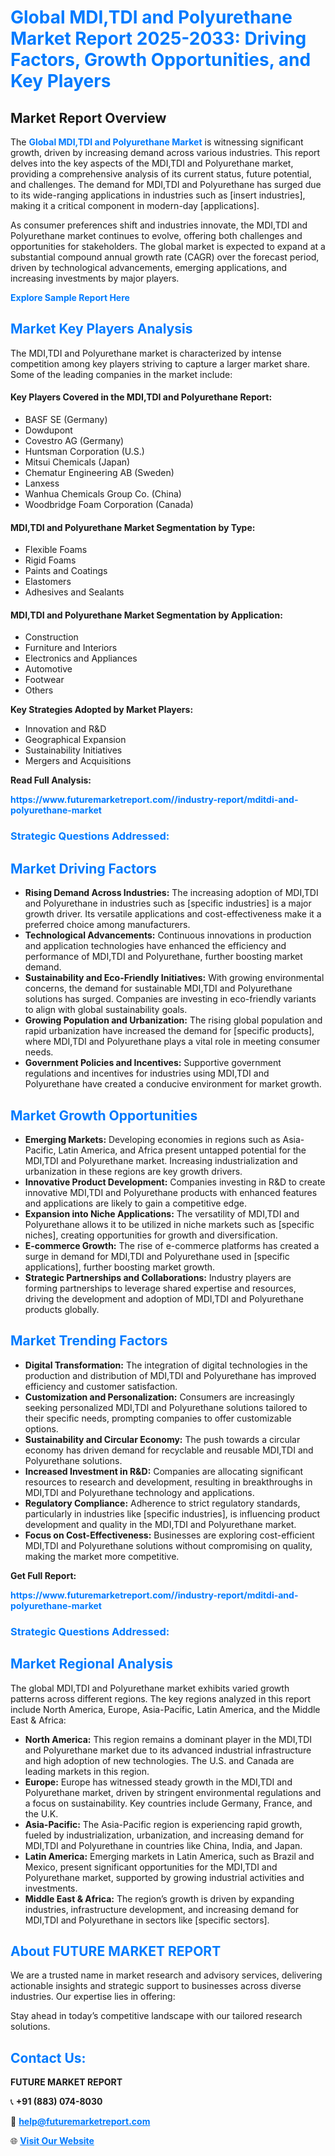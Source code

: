 <h1 style="color: #007BFF;">Global MDI,TDI and Polyurethane Market Report 2025-2033: Driving Factors, Growth Opportunities, and Key Players</h1>

<section id="overview">
<h2>Market Report Overview</h2>
<p>The <a href="https://www.futuremarketreport.com//industry-report/mditdi-and-polyurethane-market" style="color: #007BFF; text-decoration: none;"><strong>Global MDI,TDI and Polyurethane Market</strong></a> is witnessing significant growth, driven by increasing demand across various industries. This report delves into the key aspects of the MDI,TDI and Polyurethane market, providing a comprehensive analysis of its current status, future potential, and challenges. The demand for MDI,TDI and Polyurethane has surged due to its wide-ranging applications in industries such as [insert industries], making it a critical component in modern-day [applications].</p>
<p>As consumer preferences shift and industries innovate, the MDI,TDI and Polyurethane market continues to evolve, offering both challenges and opportunities for stakeholders. The global market is expected to expand at a substantial compound annual growth rate (CAGR) over the forecast period, driven by technological advancements, emerging applications, and increasing investments by major players.</p>
</section>

<section id="overview">
<p><a href="https://www.futuremarketreport.com//request-sample/reportId=60625" style="color: #007BFF; text-decoration: none;"><strong>Explore Sample Report Here</strong></a></p>
</section>

<section id="key-players">
<h2 style="color: #007BFF;">Market Key Players Analysis</h2>
<p>The MDI,TDI and Polyurethane market is characterized by intense competition among key players striving to capture a larger market share. Some of the leading companies in the market include:</p>
<h4>Key Players Covered in the MDI,TDI and Polyurethane Report:</h4>
<ul><li>BASF SE (Germany)</li><li>Dowdupont</li><li>Covestro AG (Germany)</li><li>Huntsman Corporation (U.S.)</li><li>Mitsui Chemicals (Japan)</li><li>Chematur Engineering AB (Sweden)</li><li>Lanxess</li><li>Wanhua Chemicals Group Co. (China)</li><li>Woodbridge Foam Corporation (Canada)</li></ul>
<h4>MDI,TDI and Polyurethane Market Segmentation by Type:</h4>
<ul><li>Flexible Foams</li><li>Rigid Foams</li><li>Paints and Coatings</li><li>Elastomers</li><li>Adhesives and Sealants</li></ul>

<h4>MDI,TDI and Polyurethane Market Segmentation by Application:</h4>
<ul><li>Construction</li><li>Furniture and Interiors</li><li>Electronics and Appliances</li><li>Automotive</li><li>Footwear</li><li>Others</li></ul>
<p><strong>Key Strategies Adopted by Market Players:</strong></p>
<ul>
<li>Innovation and R&D</li>
<li>Geographical Expansion</li>
<li>Sustainability Initiatives</li>
<li>Mergers and Acquisitions</li>
</ul>
</section>

<section>
<p><strong>Read Full Analysis: </strong></p><a href="https://www.futuremarketreport.com//industry-report/mditdi-and-polyurethane-market" style="color: #007BFF; text-decoration: none;"><strong>https://www.futuremarketreport.com//industry-report/mditdi-and-polyurethane-market</strong></a>
<h3 style="color: #007BFF;">Strategic Questions Addressed:</h3>
</section>

<section id="driving-factors">
<h2 style="color: #007BFF;">Market Driving Factors</h2>
<ul>
<li><strong>Rising Demand Across Industries:</strong> The increasing adoption of MDI,TDI and Polyurethane in industries such as [specific industries] is a major growth driver. Its versatile applications and cost-effectiveness make it a preferred choice among manufacturers.</li>
<li><strong>Technological Advancements:</strong> Continuous innovations in production and application technologies have enhanced the efficiency and performance of MDI,TDI and Polyurethane, further boosting market demand.</li>
<li><strong>Sustainability and Eco-Friendly Initiatives:</strong> With growing environmental concerns, the demand for sustainable MDI,TDI and Polyurethane solutions has surged. Companies are investing in eco-friendly variants to align with global sustainability goals.</li>
<li><strong>Growing Population and Urbanization:</strong> The rising global population and rapid urbanization have increased the demand for [specific products], where MDI,TDI and Polyurethane plays a vital role in meeting consumer needs.</li>
<li><strong>Government Policies and Incentives:</strong> Supportive government regulations and incentives for industries using MDI,TDI and Polyurethane have created a conducive environment for market growth.</li>
</ul>
</section>

<section id="growth-opportunities">
<h2 style="color: #007BFF;">Market Growth Opportunities</h2>
<ul>
<li><strong>Emerging Markets:</strong> Developing economies in regions such as Asia-Pacific, Latin America, and Africa present untapped potential for the MDI,TDI and Polyurethane market. Increasing industrialization and urbanization in these regions are key growth drivers.</li>
<li><strong>Innovative Product Development:</strong> Companies investing in R&D to create innovative MDI,TDI and Polyurethane products with enhanced features and applications are likely to gain a competitive edge.</li>
<li><strong>Expansion into Niche Applications:</strong> The versatility of MDI,TDI and Polyurethane allows it to be utilized in niche markets such as [specific niches], creating opportunities for growth and diversification.</li>
<li><strong>E-commerce Growth:</strong> The rise of e-commerce platforms has created a surge in demand for MDI,TDI and Polyurethane used in [specific applications], further boosting market growth.</li>
<li><strong>Strategic Partnerships and Collaborations:</strong> Industry players are forming partnerships to leverage shared expertise and resources, driving the development and adoption of MDI,TDI and Polyurethane products globally.</li>
</ul>
</section>

<section id="trending-factors">
<h2 style="color: #007BFF;">Market Trending Factors</h2>
<ul>
<li><strong>Digital Transformation:</strong> The integration of digital technologies in the production and distribution of MDI,TDI and Polyurethane has improved efficiency and customer satisfaction.</li>
<li><strong>Customization and Personalization:</strong> Consumers are increasingly seeking personalized MDI,TDI and Polyurethane solutions tailored to their specific needs, prompting companies to offer customizable options.</li>
<li><strong>Sustainability and Circular Economy:</strong> The push towards a circular economy has driven demand for recyclable and reusable MDI,TDI and Polyurethane solutions.</li>
<li><strong>Increased Investment in R&D:</strong> Companies are allocating significant resources to research and development, resulting in breakthroughs in MDI,TDI and Polyurethane technology and applications.</li>
<li><strong>Regulatory Compliance:</strong> Adherence to strict regulatory standards, particularly in industries like [specific industries], is influencing product development and quality in the MDI,TDI and Polyurethane market.</li>
<li><strong>Focus on Cost-Effectiveness:</strong> Businesses are exploring cost-efficient MDI,TDI and Polyurethane solutions without compromising on quality, making the market more competitive.</li>
</ul>
</section>

<section>
<p><strong>Get Full Report: </strong></p><a href="https://www.futuremarketreport.com//industry-report/mditdi-and-polyurethane-market" style="color: #007BFF; text-decoration: none;"><strong>https://www.futuremarketreport.com//industry-report/mditdi-and-polyurethane-market</strong></a>
<h3 style="color: #007BFF;">Strategic Questions Addressed:</h3>
</section>


<section id="regional-analysis">
<h2 style="color: #007BFF;">Market Regional Analysis</h2>
<p>The global MDI,TDI and Polyurethane market exhibits varied growth patterns across different regions. The key regions analyzed in this report include North America, Europe, Asia-Pacific, Latin America, and the Middle East & Africa:</p>
<ul>
<li><strong>North America:</strong> This region remains a dominant player in the MDI,TDI and Polyurethane market due to its advanced industrial infrastructure and high adoption of new technologies. The U.S. and Canada are leading markets in this region.</li>
<li><strong>Europe:</strong> Europe has witnessed steady growth in the MDI,TDI and Polyurethane market, driven by stringent environmental regulations and a focus on sustainability. Key countries include Germany, France, and the U.K.</li>
<li><strong>Asia-Pacific:</strong> The Asia-Pacific region is experiencing rapid growth, fueled by industrialization, urbanization, and increasing demand for MDI,TDI and Polyurethane in countries like China, India, and Japan.</li>
<li><strong>Latin America:</strong> Emerging markets in Latin America, such as Brazil and Mexico, present significant opportunities for the MDI,TDI and Polyurethane market, supported by growing industrial activities and investments.</li>
<li><strong>Middle East & Africa:</strong> The region’s growth is driven by expanding industries, infrastructure development, and increasing demand for MDI,TDI and Polyurethane in sectors like [specific sectors].</li>
</ul>
</section>

<footer>
<h2 style="color: #007BFF;">About FUTURE MARKET REPORT</h2>
<p>We are a trusted name in market research and advisory services, delivering actionable insights and strategic support to businesses across diverse industries. Our expertise lies in offering:</p>

<p>Stay ahead in today’s competitive landscape with our tailored research solutions.</p>

<h2 style="color: #007BFF;">Contact Us:</h2>
<p><strong>FUTURE MARKET REPORT</strong></p>
<p>📞 <strong>+91 (883) 074-8030</strong></p>
<p>📧 <strong><a href="mailto:help@futuremarketreport.com" style="color: #007BFF;">help@futuremarketreport.com</a></strong></p>
<p>🌐 <strong><a href="https://www.futuremarketreport.com/" style="color: #007BFF;">Visit Our Website</a></strong></p>
</footer>